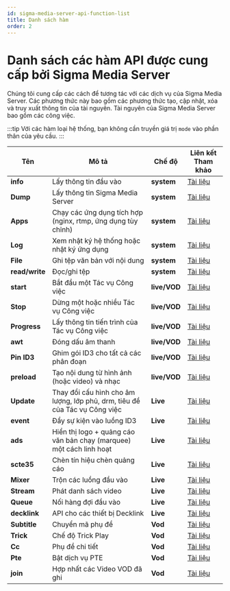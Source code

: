 ```yaml
---
id: sigma-media-server-api-function-list
title: Danh sách hàm
order: 2
---
```


# Danh sách các hàm API được cung cấp bởi Sigma Media Server

Chúng tôi cung cấp các cách để tương tác với các dịch vụ của Sigma Media Server. Các phương thức này bao gồm các phương thức tạo, cập nhật, xóa và truy xuất thông tin của tài nguyên. Tài nguyên của Sigma Media Server bao gồm các công việc.

:::tip
Với các hàm loại hệ thống, bạn không cần truyền giá trị `mode` vào phần thân của yêu cầu.
:::

| **Tên** | **Mô tả** | **Chế độ** | **Liên kết Tham khảo** |
| --- | --- | --- | --- |
| **info** | Lấy thông tin đầu vào | **system** | [Tài liệu](#) |
| **Dump** | Lấy thông tin Sigma Media Server | **system** | [Tài liệu](#) |
| **Apps** | Chạy các ứng dụng tích hợp (nginx, rtmp, ứng dụng tùy chỉnh) | **system** | [Tài liệu](#) |
| **Log** | Xem nhật ký hệ thống hoặc nhật ký ứng dụng | **system** | [Tài liệu](#) |
| **File** | Ghi tệp văn bản với nội dung | **system** | [Tài liệu](#) |
| **read/write** | Đọc/ghi tệp | **system** | [Tài liệu](#) |
| **start** | Bắt đầu một Tác vụ Công việc | **live/VOD** | [Tài liệu](#) |
| **Stop** | Dừng một hoặc nhiều Tác vụ Công việc | **live/VOD** | [Tài liệu](#) |
| **Progress** | Lấy thông tin tiến trình của Tác vụ Công việc | **live/VOD** | [Tài liệu](#) |
| **awt** | Đóng dấu âm thanh | **live/VOD** | [Tài liệu](#) |
| **Pin ID3** | Ghim gói ID3 cho tất cả các phân đoạn | **live/VOD** | [Tài liệu](#) |
| **preload** | Tạo nội dung từ hình ảnh (hoặc video) và nhạc | **live/VOD** | [Tài liệu](#) |
| **Update** | Thay đổi cấu hình cho âm lượng, lớp phủ, drm, tiêu đề của Tác vụ Công việc | **Live** | [Tài liệu](#) |
| **event** | Đẩy sự kiện vào luồng ID3 | **Live** | [Tài liệu](#) |
| **ads** | Hiển thị logo + quảng cáo văn bản chạy (marquee) một cách linh hoạt | **Live** | [Tài liệu](#) |
| **scte35** | Chèn tín hiệu chèn quảng cáo | **Live** | [Tài liệu](#) |
| **Mixer** | Trộn các luồng đầu vào | **Live** | [Tài liệu](#) |
| **Stream** | Phát danh sách video | **Live** | [Tài liệu](#) |
| **Queue** | Nối hàng đợi đầu vào | **Live** | [Tài liệu](#) |
| **decklink** | API cho các thiết bị Decklink | **Live** | [Tài liệu](#) |
| **Subtitle** | Chuyển mã phụ đề | **Vod** | [Tài liệu](#) |
| **Trick** | Chế độ Trick Play | **Vod** | [Tài liệu](#) |
| **Cc** | Phụ đề chi tiết | **Vod** | [Tài liệu](#) |
| **Pte** | Bật dịch vụ PTE | **Vod** | [Tài liệu](#) |
| **join** | Hợp nhất các Video VOD đã ghi | **Vod** | [Tài liệu](#) |
